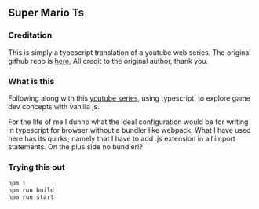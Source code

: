 ## Super Mario Ts

### Creditation

This is simply a typescript translation of a youtube web series. 
The original github repo is [here.](https://github.com/meth-meth-method/super-mario)
All credit to the original author, thank you.

### What is this

Following along with this [youtube series](https://www.youtube.com/watch?v=g-FpDQ8Eqw8&list=PLS8HfBXv9ZWWe8zXrViYbIM2Hhylx8DZx), using typescript, to explore game dev concepts with vanilla js.

For the life of me I dunno what the ideal configuration would be for writing in typescript for browser without a bundler like webpack.  What I have used here has its quirks; namely that I have to add .js extension in all import statements. On the plus side no bundler!?

### Trying this out

```
npm i
npm run build
npm run start
```
